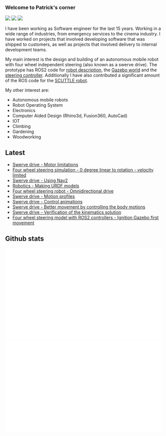 ### Welcome to Patrick's corner

<a href="https://www.linkedin.com/in/patrick-van-der-velde-207453b/"><img src="https://img.shields.io/badge/linkedin-%230077B5.svg?&style=for-the-badge&logo=linkedin&logoColor=white" height=25></a>
<a href="https://www.instagram.com/te.petrik/"><img src="https://img.shields.io/badge/instagram-%23E4405F.svg?&style=for-the-badge&logo=instagram&logoColor=white" height=25></a>
<a href="https://www.youtube.com/c/PatrickvanderVelde"><img src="https://img.shields.io/badge/youtube-%2312100E.svg?&style=for-the-badge&logo=youtube&logoColor=white" height=25></a>

I have been working as Software engineer for the last 15 years. Working in a wide range of industries, from emergency services to the cinema industry. I have worked on projects that involved developing software that was shipped to customers, as well as projects that involved delivery to internal development teams.

My main interest is the design and building of an autonomous mobile robot with four wheel independent steering (also known as a swerve drive). The prototype has ROS2 code for [robot description](https://github.com/pvandervelde/zinger_description), the [Gazebo world](https://github.com/pvandervelde/zinger_ignition)
and the [steering controller](https://github.com/pvandervelde/zinger_swerve_controller).
Additionally I have also contributed a significant amount of the ROS code
for the [SCUTTLE robot](https://github.com/scuttlerobot).

My other interest are:

* Autonomous mobile robots
* Robot Operating System
* Electronics
* Computer Aided Design (Rhino3d, Fusion360, AutoCad)
* IOT
* Climbing
* Gardening
* Woodworking

## Latest

* [Swerve drive - Motor limitations](https://www.petrikvandervelde.nl/posts/Swerve-drive-motor-limitations)
* [Four wheel steering simulation - 0 degree linear to rotation -  velocity limited](https://youtu.be/H7HTa4b6f_0)
* [Swerve drive - Using Nav2](https://www.petrikvandervelde.nl/posts/Swerve-drive-ros2-nav)
* [Robotics - Making URDF models](https://www.petrikvandervelde.nl/posts/Robotics-making-urdf-models)
* [Four wheel steering robot - Omnidirectional drive](https://youtu.be/Z-Rp2moiSOw)
* [Swerve drive - Motion profiles](https://www.petrikvandervelde.nl/posts/Swerve-motion-profiles)
* [Swerve drive - Control animations](https://www.petrikvandervelde.nl/posts/Swerve-drive-control-animations)
* [Swerve drive - Better movement by controlling the body motions](https://www.petrikvandervelde.nl/posts/Swerve-drive-body-focussed-control)
* [Swerve drive - Verification of the kinematics solution](https://www.petrikvandervelde.nl/posts/Swerve-drive-kinematics-verification)
* [Four wheel steering model with ROS2 controllers - Ignition Gazebo first movement](https://youtu.be/fR47Y7p4mtQ)

## Github stats

![Patrick's Github stats](https://raw.githubusercontent.com/pvandervelde/github-stats/master/generated/overview.svg#gh-dark-mode-only) ![Patrick's most used languages](https://raw.githubusercontent.com/pvandervelde/github-stats/master/generated/languages.svg#gh-dark-mode-only)
